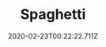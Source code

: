 ---
templateKey: blog-post
featuredpost: false
date: 2020-02-23T00:22:22.711Z
title: Spaghetti
description: An old favorite. 
type: cooking
sellPrice: 120
energy: 75
health: 33
featuredimage: /img/Spaghetti.png
tags:
  - Wheat Flour
  - Tomato
  - edible
---